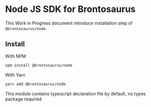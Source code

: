 # Node JS SDK for Brontosaurus

This Work in Progress document introduce installation step of `@brontosaurus/node`.

## Install

With NPM

```sh
npm install @brontosaurus/node
```

With Yarn

```sh
yarn add @brontosaurus/node
```

This module contains typescript declaration file by default, no types package required
